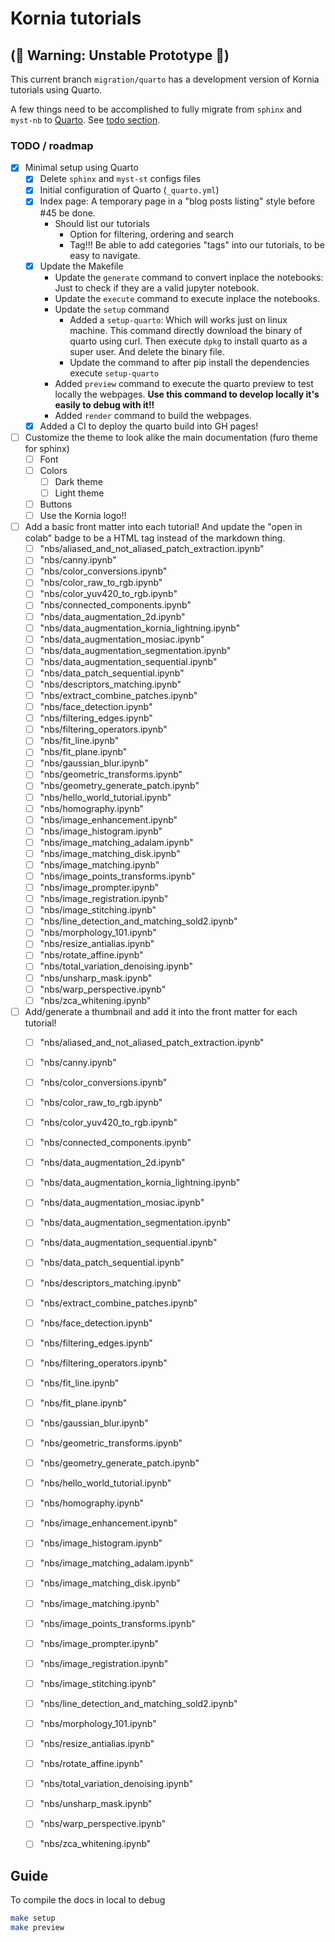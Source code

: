# Kornia tutorials

## (🚨 Warning: Unstable Prototype 🚨)

This current branch `migration/quarto` has a development version of Kornia tutorials using Quarto.

A few things need to be accomplished to fully migrate from `sphinx` and `myst-nb` to [Quarto](quarto.org/). See [todo section](#todo--roadmap).

### TODO / roadmap

- [x] Minimal setup using Quarto
    - [x] Delete `sphinx` and `myst-st` configs files
    - [x] Initial configuration of Quarto (`_quarto.yml`)
    - [x] Index page: A temporary page in a "blog posts listing" style before #45 be done.
        - Should list our tutorials
            - Option for filtering, ordering and search
            - Tag!!! Be able to add categories "tags" into our tutorials, to be easy to navigate.
    - [x] Update the Makefile
        - Update the `generate` command to convert inplace the notebooks: Just to check if they are a valid jupyter notebook.
        - Update the `execute` command to execute inplace the notebooks.
        - Update the `setup` command
            - Added a `setup-quarto`: Which will works just on linux machine. This command directly download the binary of quarto using curl. Then execute `dpkg` to install quarto as a super user. And delete the binary file.
            - Update the command to after pip install the dependencies execute `setup-quarto`
        - Added `preview` command to execute the quarto preview to test locally the webpages. **Use this command to develop locally it's easily to debug with it!!**
        - Added `render` command to build the webpages.
    - [x] Added a CI to deploy the quarto build into GH pages!
- [ ] Customize the theme to look alike the main documentation (furo theme for sphinx)
    - [ ] Font
    - [ ] Colors
        - [ ] Dark theme
        - [ ] Light theme
    - [ ] Buttons
    - [ ] Use the Kornia logo!!
- [ ] Add a basic front matter into each tutorial! And update the "open in colab" badge to be a HTML tag instead of the markdown thing.
    - [ ] "nbs/aliased_and_not_aliased_patch_extraction.ipynb"
    - [ ] "nbs/canny.ipynb"
    - [ ] "nbs/color_conversions.ipynb"
    - [ ] "nbs/color_raw_to_rgb.ipynb"
    - [ ] "nbs/color_yuv420_to_rgb.ipynb"
    - [ ] "nbs/connected_components.ipynb"
    - [ ] "nbs/data_augmentation_2d.ipynb"
    - [ ] "nbs/data_augmentation_kornia_lightning.ipynb"
    - [ ] "nbs/data_augmentation_mosiac.ipynb"
    - [ ] "nbs/data_augmentation_segmentation.ipynb"
    - [ ] "nbs/data_augmentation_sequential.ipynb"
    - [ ] "nbs/data_patch_sequential.ipynb"
    - [ ] "nbs/descriptors_matching.ipynb"
    - [ ] "nbs/extract_combine_patches.ipynb"
    - [ ] "nbs/face_detection.ipynb"
    - [ ] "nbs/filtering_edges.ipynb"
    - [ ] "nbs/filtering_operators.ipynb"
    - [ ] "nbs/fit_line.ipynb"
    - [ ] "nbs/fit_plane.ipynb"
    - [ ] "nbs/gaussian_blur.ipynb"
    - [ ] "nbs/geometric_transforms.ipynb"
    - [ ] "nbs/geometry_generate_patch.ipynb"
    - [ ] "nbs/hello_world_tutorial.ipynb"
    - [ ] "nbs/homography.ipynb"
    - [ ] "nbs/image_enhancement.ipynb"
    - [ ] "nbs/image_histogram.ipynb"
    - [ ] "nbs/image_matching_adalam.ipynb"
    - [ ] "nbs/image_matching_disk.ipynb"
    - [ ] "nbs/image_matching.ipynb"
    - [ ] "nbs/image_points_transforms.ipynb"
    - [ ] "nbs/image_prompter.ipynb"
    - [ ] "nbs/image_registration.ipynb"
    - [ ] "nbs/image_stitching.ipynb"
    - [ ] "nbs/line_detection_and_matching_sold2.ipynb"
    - [ ] "nbs/morphology_101.ipynb"
    - [ ] "nbs/resize_antialias.ipynb"
    - [ ] "nbs/rotate_affine.ipynb"
    - [ ] "nbs/total_variation_denoising.ipynb"
    - [ ] "nbs/unsharp_mask.ipynb"
    - [ ] "nbs/warp_perspective.ipynb"
    - [ ] "nbs/zca_whitening.ipynb"
- [ ] Add/generate a thumbnail and add it into the front matter for each tutorial!
    - [ ] "nbs/aliased_and_not_aliased_patch_extraction.ipynb"
    - [ ] "nbs/canny.ipynb"
    - [ ] "nbs/color_conversions.ipynb"
    - [ ] "nbs/color_raw_to_rgb.ipynb"
    - [ ] "nbs/color_yuv420_to_rgb.ipynb"
    - [ ] "nbs/connected_components.ipynb"
    - [ ] "nbs/data_augmentation_2d.ipynb"
    - [ ] "nbs/data_augmentation_kornia_lightning.ipynb"
    - [ ] "nbs/data_augmentation_mosiac.ipynb"
    - [ ] "nbs/data_augmentation_segmentation.ipynb"
    - [ ] "nbs/data_augmentation_sequential.ipynb"
    - [ ] "nbs/data_patch_sequential.ipynb"
    - [ ] "nbs/descriptors_matching.ipynb"
    - [ ] "nbs/extract_combine_patches.ipynb"
    - [ ] "nbs/face_detection.ipynb"
    - [ ] "nbs/filtering_edges.ipynb"
    - [ ] "nbs/filtering_operators.ipynb"
    - [ ] "nbs/fit_line.ipynb"
    - [ ] "nbs/fit_plane.ipynb"
    - [ ] "nbs/gaussian_blur.ipynb"
    - [ ] "nbs/geometric_transforms.ipynb"
    - [ ] "nbs/geometry_generate_patch.ipynb"
    - [ ] "nbs/hello_world_tutorial.ipynb"
    - [ ] "nbs/homography.ipynb"
    - [ ] "nbs/image_enhancement.ipynb"
    - [ ] "nbs/image_histogram.ipynb"
    - [ ] "nbs/image_matching_adalam.ipynb"
    - [ ] "nbs/image_matching_disk.ipynb"
    - [ ] "nbs/image_matching.ipynb"
    - [ ] "nbs/image_points_transforms.ipynb"
    - [ ] "nbs/image_prompter.ipynb"
    - [ ] "nbs/image_registration.ipynb"
    - [ ] "nbs/image_stitching.ipynb"
    - [ ] "nbs/line_detection_and_matching_sold2.ipynb"
    - [ ] "nbs/morphology_101.ipynb"
    - [ ] "nbs/resize_antialias.ipynb"
    - [ ] "nbs/rotate_affine.ipynb"
    - [ ] "nbs/total_variation_denoising.ipynb"
    - [ ] "nbs/unsharp_mask.ipynb"
    - [ ] "nbs/warp_perspective.ipynb"
    - [ ] "nbs/zca_whitening.ipynb"


## Guide

To compile the docs in local to debug

```bash
make setup
make preview
```

